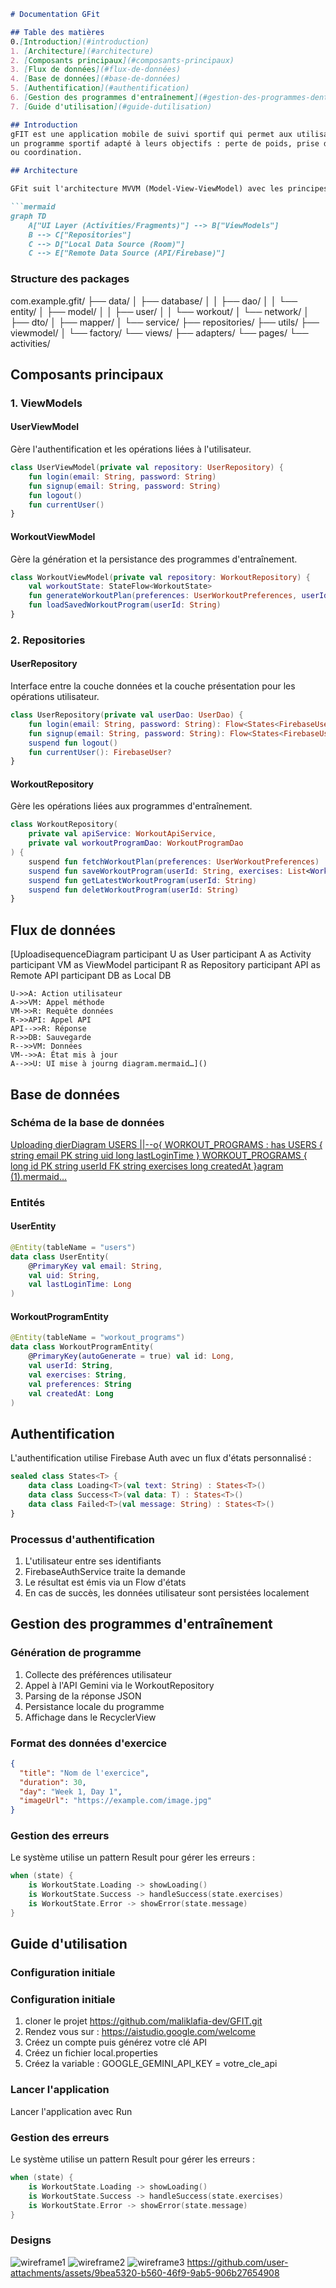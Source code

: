 ```markdown
# Documentation GFit

## Table des matières
0.[Introduction](#introduction)
1. [Architecture](#architecture)
2. [Composants principaux](#composants-principaux)
3. [Flux de données](#flux-de-données)
4. [Base de données](#base-de-données)
5. [Authentification](#authentification)
6. [Gestion des programmes d'entraînement](#gestion-des-programmes-dentraînement)
7. [Guide d'utilisation](#guide-dutilisation)

## Introduction
gFIT est une application mobile de suivi sportif qui permet aux utilisateurs de suivre générer
un programme sportif adapté à leurs objectifs : perte de poids, prise de masse musculaire, amélioration du cardio
ou coordination. 

## Architecture

GFit suit l'architecture MVVM (Model-View-ViewModel) avec les principes de Clean Architecture :

```mermaid
graph TD
    A["UI Layer (Activities/Fragments)"] --> B["ViewModels"]
    B --> C["Repositories"]
    C --> D["Local Data Source (Room)"]
    C --> E["Remote Data Source (API/Firebase)"]
```


### Structure des packages

com.example.gfit/
├── data/
│   ├── database/
│   │   ├── dao/
│   │   └── entity/
│   ├── model/
│   │   ├── user/
│   │   └── workout/
│   └── network/
│       ├── dto/
│       ├── mapper/
│       └── service/
├── repositories/
├── utils/
├── viewmodel/
│   └── factory/
└── views/
    ├── adapters/
    └── pages/
        └── activities/

## Composants principaux

### 1. ViewModels

#### UserViewModel

Gère l'authentification et les opérations liées à l'utilisateur.

```kotlin
class UserViewModel(private val repository: UserRepository) {
    fun login(email: String, password: String)
    fun signup(email: String, password: String)
    fun logout()
    fun currentUser()
}
```

#### WorkoutViewModel

Gère la génération et la persistance des programmes d'entraînement.

```kotlin
class WorkoutViewModel(private val repository: WorkoutRepository) {
    val workoutState: StateFlow<WorkoutState>
    fun generateWorkoutPlan(preferences: UserWorkoutPreferences, userId: String)
    fun loadSavedWorkoutProgram(userId: String)
}
```

### 2. Repositories

#### UserRepository

Interface entre la couche données et la couche présentation pour les opérations utilisateur.

```kotlin
class UserRepository(private val userDao: UserDao) {
    fun login(email: String, password: String): Flow<States<FirebaseUser>>
    fun signup(email: String, password: String): Flow<States<FirebaseUser>>
    suspend fun logout()
    fun currentUser(): FirebaseUser?
}
```

#### WorkoutRepository

Gère les opérations liées aux programmes d'entraînement.

```kotlin
class WorkoutRepository(
    private val apiService: WorkoutApiService,
    private val workoutProgramDao: WorkoutProgramDao
) {
    suspend fun fetchWorkoutPlan(preferences: UserWorkoutPreferences)
    suspend fun saveWorkoutProgram(userId: String, exercises: List<WorkoutExercise>)
    suspend fun getLatestWorkoutProgram(userId: String)
    suspend fun deletWorkoutProgram(userId: String)
}
```

## Flux de données


[UploadisequenceDiagram
    participant U as User
    participant A as Activity
    participant VM as ViewModel
    participant R as Repository
    participant API as Remote API
    participant DB as Local DB

    U->>A: Action utilisateur
    A->>VM: Appel méthode
    VM->>R: Requête données
    R->>API: Appel API
    API-->>R: Réponse
    R->>DB: Sauvegarde
    R-->>VM: Données
    VM-->>A: État mis à jour
    A-->>U: UI mise à journg diagram.mermaid…]()

## Base de données

### Schéma de la base de données


[Uploading dierDiagram
    USERS ||--o{ WORKOUT_PROGRAMS : has
    USERS {
        string email PK
        string uid
        long lastLoginTime
    }
    WORKOUT_PROGRAMS {
        long id PK
        string userId FK
        string exercises
        long createdAt
    }agram (1).mermaid…]()

### Entités

#### UserEntity

```Kotlin
@Entity(tableName = "users")
data class UserEntity(
    @PrimaryKey val email: String,
    val uid: String,
    val lastLoginTime: Long
)
```
#### WorkoutProgramEntity

```kotlin
@Entity(tableName = "workout_programs")
data class WorkoutProgramEntity(
    @PrimaryKey(autoGenerate = true) val id: Long,
    val userId: String,
    val exercises: String,
    val preferences: String
    val createdAt: Long
)
```

## Authentification

L'authentification utilise Firebase Auth avec un flux d'états personnalisé :

```kotlin
sealed class States<T> {
    data class Loading<T>(val text: String) : States<T>()
    data class Success<T>(val data: T) : States<T>()
    data class Failed<T>(val message: String) : States<T>()
}
```

### Processus d'authentification

1. L'utilisateur entre ses identifiants
2. FirebaseAuthService traite la demande
3. Le résultat est émis via un Flow d'états
4. En cas de succès, les données utilisateur sont persistées localement


## Gestion des programmes d'entraînement

### Génération de programme

1. Collecte des préférences utilisateur
2. Appel à l'API Gemini via le WorkoutRepository
3. Parsing de la réponse JSON
4. Persistance locale du programme
5. Affichage dans le RecyclerView


### Format des données d'exercice

```json
{
  "title": "Nom de l'exercice",
  "duration": 30,
  "day": "Week 1, Day 1",
  "imageUrl": "https://example.com/image.jpg"
}
```
### Gestion des erreurs

Le système utilise un pattern Result pour gérer les erreurs :

```kotlin
when (state) {
    is WorkoutState.Loading -> showLoading()
    is WorkoutState.Success -> handleSuccess(state.exercises)
    is WorkoutState.Error -> showError(state.message)
}
```
## Guide d'utilisation

### Configuration initiale

### Configuration initiale
1. cloner le projet
    https://github.com/maliklafia-dev/GFIT.git
2.   Rendez vous sur : https://aistudio.google.com/welcome
3.  Créez un compte puis générez votre clé API
4. Créez un fichier local.properties
5. Créez la variable : GOOGLE_GEMINI_API_KEY = votre_cle_api

### Lancer l'application
Lancer l'application avec Run
### Gestion des erreurs

Le système utilise un pattern Result pour gérer les erreurs :

```kotlin
when (state) {
    is WorkoutState.Loading -> showLoading()
    is WorkoutState.Success -> handleSuccess(state.exercises)
    is WorkoutState.Error -> showError(state.message)
}
```

### Designs 


![wireframe1](https://github.com/user-attachments/assets/2d535be9-31ff-4d6e-b9bc-b9ef3bf8fb4a)
![wireframe2](https://github.com/user-attachments/assets/634bd15e-68f9-4631-b766-fcac410ff374)
![wireframe3](https://github.com/user-attachments/assets/4b3b60e2-79fe-4b22-b1bc-ce491b630c61)
https://github.com/user-attachments/assets/9bea5320-b560-46f9-9ab5-906b27654908
